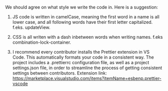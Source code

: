 We should agree on what style we write the code in. Here is a suggestion:

1.  JS code is written in camelCase, meaning the first word in a name is all lower case,
    and all following words have their first letter capitalized.
    f.eks. updateView.

2.  CSS is all writen with a dash inbetween words when writing names.
    f.eks combination-lock-container.

3.  I recommend every contributor installs the Prettier extension in VS Code.
    This automatically formats your code in a consistent way.
    The project includes a .prettierrc configuration file, as well as a project settings.json file,
    in order to streamline the process of getting consistent settings between contributors.
    Extension link: https://marketplace.visualstudio.com/items?itemName=esbenp.prettier-vscode
